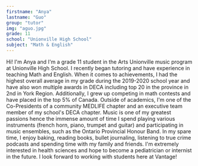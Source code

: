 ```yaml
---
firstname: "Anya"
lastname: "Guo"
group: "tutor"
img: "aguo.jpg"
grade: 11
school: "Unionville High School"
subject: "Math & English"
---
```


Hi! I'm Anya and I'm a grade 11 student in the Arts Unionville music program at Unionville High School. I recently began tutoring and have experience in teaching Math and English. When it comes to achievements, I had the highest overall average in my grade during the 2019-2020 school year and have also won multiple awards in DECA including top 20 in the province in 2nd in York Region. Additionally, I grew up competing in math contests and have placed in the top 5% of Canada. Outside of academics, I'm one of the Co-Presidents of a community MEDLIFE chapter and an executive team member of my school's DECA chapter. Music is one of my greatest passions hence the immense amount of time I spend playing various instruments (french horn, piano, trumpet and guitar) and participating in music ensembles, such as the Ontario Provincial Honour Band. In my spare time, I enjoy baking, reading books, bullet journaling, listening to true crime podcasts and spending time with my family and friends. I'm extremely interested in health sciences and hope to become a pediatrician or internist in the future. I look forward to working with students here at Vantage!
